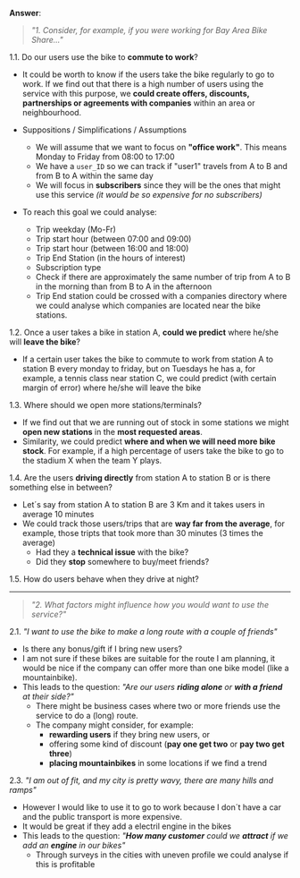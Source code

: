 **Answer**:

> _"1. Consider, for example, if you were working for Bay Area Bike Share..."_

1.1. Do our users use the bike to **commute to work**?

  *  It could be worth to know if the users take the bike regularly to go to work. If we find out that there is a high number of users using the service with this purpose, we **could create offers, discounts, partnerships or agreements with companies** within an area or neighbourhood.  

  * Suppositions / Simplifications / Assumptions
    * We will assume that we want to focus on **"office work"**. This means Monday to Friday from 08:00 to 17:00
    * We have a ``user_ID`` so we can track if "user1" travels from A to B and from B to A within the same day
    * We will focus in **subscribers** since they will be the ones that might use this service _(it would be so expensive for no subscribers)_


  * To reach this goal we could analyse:  
    * Trip weekday (Mo-Fr)
    * Trip start hour (between 07:00 and 09:00)
    * Trip start hour (between 16:00 and 18:00)
    * Trip End Station (in the hours of interest)
    * Subscription type
    * Check if there are approximately the same number of trip from A to B in the morning than from B to A in the afternoon
    * Trip End station could be crossed with a companies directory where we could analyse which companies are located near the bike stations.


1.2. Once a user takes a bike in station A, **could we predict** where he/she will **leave the bike**?

  * If a certain user takes the bike to commute to work from station A to station B every monday to friday, but on Tuesdays he has a, for example, a tennis class near station C,
    we could predict (with certain margin of error) where he/she will leave the bike


1.3. Where should we open more stations/terminals?

   * If we find out that we are running out of stock in some stations we might **open new stations** in the **most requested areas**.
   * Similarity, we could predict **where and when we will need more bike stock**. For example, if a high percentage of users take the bike to go to the stadium X when the team Y plays.

1.4. Are the users **driving directly** from station A to station B or is there something else in between?

  * Let´s say from station A to station B are 3 Km and it takes users in average 10 minutes
  * We could track those users/trips that are **way far from the average**, for example, those tripts that took more than 30 minutes (3 times the average)
    * Had they a **technical issue** with the bike?
    * Did they **stop** somewhere to buy/meet friends?

1.5. How do users behave when they drive at night?

-----------------------

> _"2. What factors might influence how you would want to use the service?"_

2.1. _"I want to use the bike to make a long route with a couple of friends"_

  * Is there any bonus/gift if I bring new users?
  * I am not sure if these bikes are suitable for the route I am planning, it would be nice if the company can offer more than one bike model (like a mountainbike).
  * This leads to the question: _"Are our users **riding alone** or **with a friend** at their side?"_
    * There might be business cases where two or more friends use the service to do a (long) route.
    * The company might consider, for example:
      * **rewarding users** if they bring new users, or
      * offering some kind of discount (**pay one get two** or **pay two get three**)
      * **placing mountainbikes** in some locations if we find a trend

2.3. _"I am out of fit, and my city is pretty wavy, there are many hills and ramps"_

  * However I would like to use it to go to work because I don´t have a car and the public transport is more expensive.
  * It would be great if they add a electril engine in the bikes
  * This leads to the question: _"**How many customer** could we **attract** if we add an **engine** in our bikes"_
    * Through surveys in the cities with uneven profile we could analyse if this is profitable

